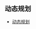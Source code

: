 ## 动态规划
* [动态规划](https://github.com/sinkhaha/dataStructureAndAlgorithm/blob/master/docs/%E5%8A%A8%E6%80%81%E8%A7%84%E5%88%92/%E5%8A%A8%E6%80%81%E8%A7%84%E5%88%92.md)
  